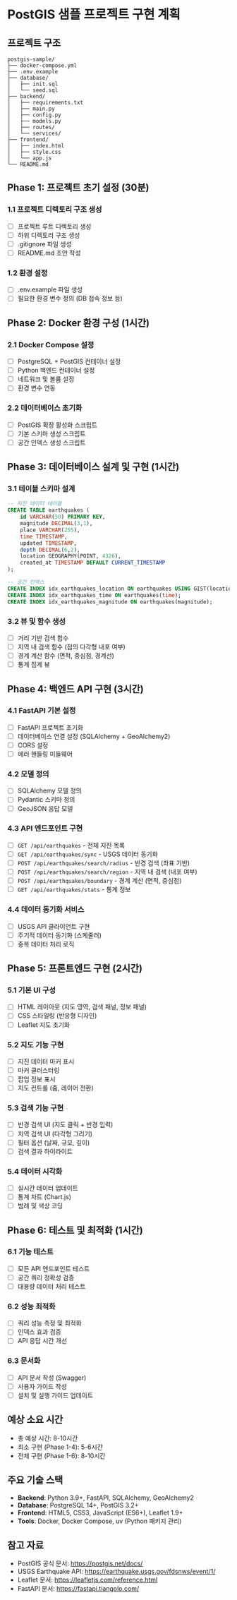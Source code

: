 # PostGIS 샘플 프로젝트 구현 계획

## 프로젝트 구조
```
postgis-sample/
├── docker-compose.yml
├── .env.example
├── database/
│   ├── init.sql
│   └── seed.sql
├── backend/
│   ├── requirements.txt
│   ├── main.py
│   ├── config.py
│   ├── models.py
│   ├── routes/
│   └── services/
├── frontend/
│   ├── index.html
│   ├── style.css
│   └── app.js
└── README.md
```

## Phase 1: 프로젝트 초기 설정 (30분)

### 1.1 프로젝트 디렉토리 구조 생성
- [ ] 프로젝트 루트 디렉토리 생성
- [ ] 하위 디렉토리 구조 생성
- [ ] .gitignore 파일 생성
- [ ] README.md 초안 작성

### 1.2 환경 설정
- [ ] .env.example 파일 생성
- [ ] 필요한 환경 변수 정의 (DB 접속 정보 등)

## Phase 2: Docker 환경 구성 (1시간)

### 2.1 Docker Compose 설정
- [ ] PostgreSQL + PostGIS 컨테이너 설정
- [ ] Python 백엔드 컨테이너 설정
- [ ] 네트워크 및 볼륨 설정
- [ ] 환경 변수 연동

### 2.2 데이터베이스 초기화
- [ ] PostGIS 확장 활성화 스크립트
- [ ] 기본 스키마 생성 스크립트
- [ ] 공간 인덱스 생성 스크립트

## Phase 3: 데이터베이스 설계 및 구현 (1시간)

### 3.1 테이블 스키마 설계
```sql
-- 지진 데이터 테이블
CREATE TABLE earthquakes (
    id VARCHAR(50) PRIMARY KEY,
    magnitude DECIMAL(3,1),
    place VARCHAR(255),
    time TIMESTAMP,
    updated TIMESTAMP,
    depth DECIMAL(6,2),
    location GEOGRAPHY(POINT, 4326),
    created_at TIMESTAMP DEFAULT CURRENT_TIMESTAMP
);

-- 공간 인덱스
CREATE INDEX idx_earthquakes_location ON earthquakes USING GIST(location);
CREATE INDEX idx_earthquakes_time ON earthquakes(time);
CREATE INDEX idx_earthquakes_magnitude ON earthquakes(magnitude);
```

### 3.2 뷰 및 함수 생성
- [ ] 거리 기반 검색 함수
- [ ] 지역 내 검색 함수 (점의 다각형 내포 여부)
- [ ] 경계 계산 함수 (면적, 중심점, 경계선)
- [ ] 통계 집계 뷰

## Phase 4: 백엔드 API 구현 (3시간)

### 4.1 FastAPI 기본 설정
- [ ] FastAPI 프로젝트 초기화
- [ ] 데이터베이스 연결 설정 (SQLAlchemy + GeoAlchemy2)
- [ ] CORS 설정
- [ ] 에러 핸들링 미들웨어

### 4.2 모델 정의
- [ ] SQLAlchemy 모델 정의
- [ ] Pydantic 스키마 정의
- [ ] GeoJSON 응답 모델

### 4.3 API 엔드포인트 구현
- [ ] `GET /api/earthquakes` - 전체 지진 목록
- [ ] `GET /api/earthquakes/sync` - USGS 데이터 동기화
- [ ] `POST /api/earthquakes/search/radius` - 반경 검색 (좌표 기반)
- [ ] `POST /api/earthquakes/search/region` - 지역 내 검색 (내포 여부)
- [ ] `POST /api/earthquakes/boundary` - 경계 계산 (면적, 중심점)
- [ ] `GET /api/earthquakes/stats` - 통계 정보

### 4.4 데이터 동기화 서비스
- [ ] USGS API 클라이언트 구현
- [ ] 주기적 데이터 동기화 (스케줄러)
- [ ] 중복 데이터 처리 로직

## Phase 5: 프론트엔드 구현 (2시간)

### 5.1 기본 UI 구성
- [ ] HTML 레이아웃 (지도 영역, 검색 패널, 정보 패널)
- [ ] CSS 스타일링 (반응형 디자인)
- [ ] Leaflet 지도 초기화

### 5.2 지도 기능 구현
- [ ] 지진 데이터 마커 표시
- [ ] 마커 클러스터링
- [ ] 팝업 정보 표시
- [ ] 지도 컨트롤 (줌, 레이어 전환)

### 5.3 검색 기능 구현
- [ ] 반경 검색 UI (지도 클릭 + 반경 입력)
- [ ] 지역 검색 UI (다각형 그리기)
- [ ] 필터 옵션 (날짜, 규모, 깊이)
- [ ] 검색 결과 하이라이트

### 5.4 데이터 시각화
- [ ] 실시간 데이터 업데이트
- [ ] 통계 차트 (Chart.js)
- [ ] 범례 및 색상 코딩

## Phase 6: 테스트 및 최적화 (1시간)

### 6.1 기능 테스트
- [ ] 모든 API 엔드포인트 테스트
- [ ] 공간 쿼리 정확성 검증
- [ ] 대용량 데이터 처리 테스트

### 6.2 성능 최적화
- [ ] 쿼리 성능 측정 및 최적화
- [ ] 인덱스 효과 검증
- [ ] API 응답 시간 개선

### 6.3 문서화
- [ ] API 문서 작성 (Swagger)
- [ ] 사용자 가이드 작성
- [ ] 설치 및 실행 가이드 업데이트

## 예상 소요 시간
- 총 예상 시간: 8-10시간
- 최소 구현 (Phase 1-4): 5-6시간
- 전체 구현 (Phase 1-6): 8-10시간

## 주요 기술 스택
- **Backend**: Python 3.9+, FastAPI, SQLAlchemy, GeoAlchemy2
- **Database**: PostgreSQL 14+, PostGIS 3.2+
- **Frontend**: HTML5, CSS3, JavaScript (ES6+), Leaflet 1.9+
- **Tools**: Docker, Docker Compose, uv (Python 패키지 관리)

## 참고 자료
- PostGIS 공식 문서: https://postgis.net/docs/
- USGS Earthquake API: https://earthquake.usgs.gov/fdsnws/event/1/
- Leaflet 문서: https://leafletjs.com/reference.html
- FastAPI 문서: https://fastapi.tiangolo.com/ 